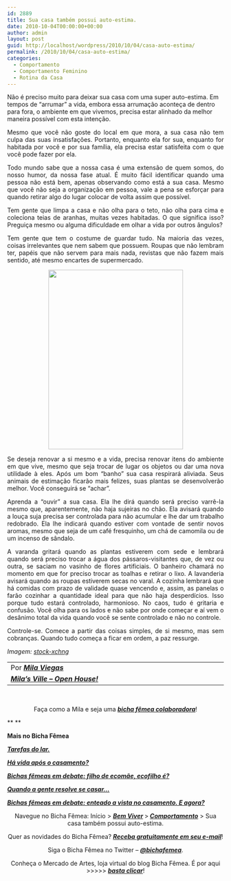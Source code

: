 ```yaml
---
id: 2889
title: Sua casa também possui auto-estima.
date: 2010-10-04T00:00:00+00:00
author: admin
layout: post
guid: http://localhost/wordpress/2010/10/04/casa-auto-estima/
permalink: /2010/10/04/casa-auto-estima/
categories:
  - Comportamento
  - Comportamento Feminino
  - Rotina da Casa
---
```

Não é preciso muito para deixar sua casa com uma super auto-estima. Em tempos de “arrumar” a vida, embora essa arrumação aconteça de dentro para fora, o ambiente em que vivemos, precisa estar alinhado da melhor maneira possível com esta intenção.

<p style="text-align: justify;">
  Mesmo que você não goste do local em que mora, a sua casa não tem culpa das suas insatisfações. Portanto, enquanto ela for sua, enquanto for habitada por você e por sua família, ela precisa estar satisfeita com o que você pode fazer por ela.
</p>

<!--more-->

<p style="text-align: justify;">
  Todo mundo sabe que a nossa casa é uma extensão de quem somos, do nosso humor, da nossa fase atual. É muito fácil identificar quando uma pessoa não está bem, apenas observando como está a sua casa. Mesmo que você não seja a organização em pessoa, vale a pena se esforçar para quando retirar algo do lugar colocar de volta assim que possível.
</p>

<p style="text-align: justify;">
  Tem gente que limpa a casa e não olha para o teto, não olha para cima e coleciona teias de aranhas, muitas vezes habitadas. O que significa isso? Preguiça mesmo ou alguma dificuldade em olhar a vida por outros ângulos?
</p>

<p style="text-align: justify;">
  Tem gente que tem o costume de guardar tudo. Na maioria das vezes, coisas irrelevantes que nem sabem que possuem. Roupas que não lembram ter, papéis que não servem para mais nada, revistas que não fazem mais sentido, até mesmo encartes de supermercado.
</p>

<p style="text-align: center;">
  <a href="http://www.trololodemulher.com.br/blog/wp-content/uploads/2010/10/casa-auto-estima.jpg"><img class="alignnone size-full wp-image-5287" title="casa auto-estima" src="http://www.trololodemulher.com.br/blog/wp-content/uploads/2010/10/casa-auto-estima.jpg" alt="" width="313" height="417" /></a>
</p>

<p style="text-align: justify;">
  Se deseja renovar a si mesmo e a vida, precisa renovar itens do ambiente em que vive, mesmo que seja trocar de lugar os objetos ou dar uma nova utilidade à eles. Após um bom “banho” sua casa respirará aliviada. Seus animais de estimação ficarão mais felizes, suas plantas se desenvolverão melhor. Você conseguirá se “achar”.
</p>

<p style="text-align: justify;">
  Aprenda a “ouvir” a sua casa. Ela lhe dirá quando será preciso varrê-la mesmo que, aparentemente, não haja sujeiras no chão. Ela avisará quando a louça suja precisa ser controlada para não acumular e lhe dar um trabalho redobrado. Ela lhe indicará quando estiver com vontade de sentir novos aromas, mesmo que seja de um café fresquinho, um chá de camomila ou de um incenso de sândalo.
</p>

<p style="text-align: justify;">
  A varanda gritará quando as plantas estiverem com sede e lembrará quando será preciso trocar a água dos pássaros-visitantes que, de vez ou outra, se saciam no vasinho de flores artificiais. O banheiro chamará no momento em que for preciso trocar as toalhas e retirar o lixo. A lavanderia avisará quando as roupas estiverem secas no varal. A cozinha lembrará que há comidas com prazo de validade quase vencendo e, assim, as panelas o farão cozinhar a quantidade ideal para que não haja desperdícios. Isso porque tudo estará controlado, harmonioso. No caos, tudo é gritaria e confusão. Você olha para os lados e não sabe por onde começar e aí vem o desânimo total da vida quando você se sente controlado e não no controle.
</p>

<p style="text-align: justify;">
  Controle-se. Comece a partir das coisas simples, de si mesmo, mas sem cobranças. Quando tudo começa a ficar em ordem, a paz ressurge.
</p>

_Imagem:_ <a href="http://www.sxc.hu/" target="_blank"><em>stock-xchng</em></a>

<table border="0" cellspacing="0" cellpadding="0" width="600">
  <tr>
    <td width="600" valign="top">
      Por <strong><em><a href="http://www.trololodemulher.com.br/category/bicha-femea-colaboradora/mila-viegas/">Mila Viegas</a></em></strong>
    </td>
  </tr>
  
  <tr>
    <td width="600" valign="top">
      <strong><em><a href="http://milasville.blogspot.com/" target="_blank">Mila’s Ville – Open House!</a></em></strong>
    </td>
  </tr>
</table>

 

<p style="text-align: center;">
  Faça como a Mila e seja uma <a href="http://www.trololodemulher.com.br/colabore/"><strong><em>bicha fêmea colaboradora</em></strong></a>!
</p>

** **

**Mais no Bicha Fêmea**

**_<a href="http://www.trololodemulher.com.br/2010/09/29/tarefas-do-lar/" target="_self">Tarefas do lar.</a>_**

**_[Há vida após o casamento?](http://www.trololodemulher.com.br/2010/06/30/casamento-2/)_**

**_[Bichas fêmeas em debate: filho de ecomãe, ecofilho é?](http://www.trololodemulher.com.br/2010/05/19/educacao-ecologica-criancas/)_**

**_[Quando a gente resolve se casar…](http://www.trololodemulher.com.br/2010/05/14/casamento/)_**

**_[Bichas fêmeas em debate: enteado a vista no casamento. E agora?](http://www.trololodemulher.com.br/2010/05/12/enteado-casamento/)_**

<p style="text-align: center;">
  Navegue no Bicha Fêmea: Início > <a href="http://www.trololodemulher.com.br/bem-viver/"><strong><em>Bem Viver</em></strong></a><strong><em> </em></strong>><strong><em> </em></strong><a href="http://www.trololodemulher.com.br/category/da-mente/comportamento/"><strong><em>Comportamento</em></strong></a> > Sua casa também possui auto-estima.
</p>

<p style="text-align: center;">
  Quer as novidades do Bicha Fêmea? <a href="http://feedburner.google.com/fb/a/mailverify?uri=blogbichafemea&loc=pt_BR"><strong><em>Receba gratuitamente em seu e-mail</em></strong></a>!
</p>

<p style="text-align: center;">
  Siga o Bicha Fêmea no Twitter – <a href="http://twitter.com/bichafemea"><strong><em>@bichafemea</em></strong></a>.
</p>

<p style="text-align: center;">
  Conheça o Mercado de Artes, loja virtual do blog Bicha Fêmea. É por aqui >>>>> <a href="http://www.trololodemulher.com.br/loja/"><strong><em>basta clicar</em></strong></a>!
</p>